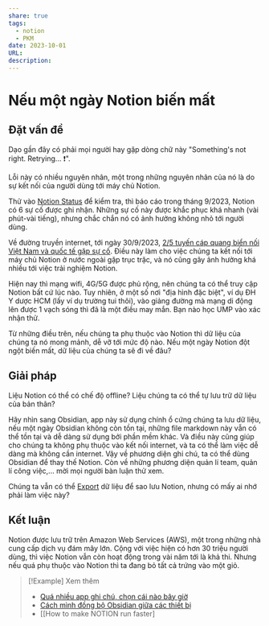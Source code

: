 ```yaml
---
share: true
tags:
  - notion
  - PKM
date: 2023-10-01
URL: 
description: 
---
```


# Nếu một ngày Notion biến mất
## Đặt vấn đề
Dạo gần đây có phải mọi người hay gặp dòng chữ này "Something's not right. Retrying... ❗".

Lỗi này có nhiều nguyên nhân, một trong những nguyên nhân của nó là do sự kết nối của người dùng tới máy chủ Notion. 

Thử vào [Notion Status](https://status.notion.so/) để kiểm tra, thì báo cáo trong tháng 9/2023, Notion có 6 sự cố được ghi nhận. Những sự cố này được khắc phục khá nhanh (vài phút-vài tiếng), nhưng chắc chắn nó có ảnh hưởng không nhỏ tới người dùng.

Về đường truyền internet, tới ngày 30/9/2023, [2/5 tuyến cáp quang biển nối Việt Nam và quốc tế gặp sự cố](https://vtv.vn/cong-nghe/tuyen-cap-quang-bien-aae-1-gap-su-co-moi-20230929190154309.htm). Điều này làm cho việc chúng ta kết nối tới máy chủ Notion ở nước ngoài gặp trục trặc, và nó cũng gây ảnh hưởng khá nhiều tới việc trải nghiệm Notion.

Hiện nay thì mạng wifi, 4G/5G được phủ rộng, nên chúng ta có thể truy cập Notion bất cứ lúc nào. Tuy nhiên, ở một số nơi "địa hình đặc biệt", ví dụ ĐH Y dược HCM (lấy ví dụ trường tui thôi), vào giảng đường mà mạng di động lên được 1 vạch sóng thì đã là một điều may mắn. Bạn nào học UMP vào xác nhận thử.

Từ những điều trên, nếu chúng ta phụ thuộc vào Notion thì dữ liệu của chúng ta nó mong mảnh, dễ vỡ tới mức độ nào. Nếu một ngày Notion đột ngột biến mất, dữ liệu của chúng ta sẽ đi về đâu?
## Giải pháp
Liệu Notion có thể có chế độ offline? Liệu chúng ta có thể tự lưu trữ dữ liệu của bản thân?

Hãy nhìn sang Obsidian, app này sử dụng chính ổ cứng chúng ta lưu dữ liệu, nếu một ngày Obsidian không còn tồn tại, những file markdown này vẫn có thể tồn tại và dễ dàng sử dụng bởi phần mềm khác. Và điều này cũng giúp cho chúng ta không phụ thuộc vào kết nối internet, và ta có thể làm việc dễ dàng mà không cần internet. Vậy về phương diện ghi chú, ta có thể dùng Obsidian để thay thế Notion.
Còn về những phương diện quản lí team, quản lí công việc,... mời mọi người bàn luận thử xem.

Chúng ta vẫn có thể [Export](https://www.notion.so/help/export-your-content) dữ liệu để sao lưu Notion, nhưng có mấy ai nhớ phải làm việc này?
## Kết luận
Notion được lưu trữ trên Amazon Web Services (AWS), một trong những nhà cung cấp dịch vụ đám mây lớn. Cộng với việc hiện có hơn 30 triệu người dùng, thì việc Notion vẫn còn hoạt động trong vài năm tới là khả thi. Nhưng nếu quá phụ thuộc vào Notion thì ta đang bỏ tất cả trứng vào một giỏ.

> [!Example] Xem thêm
> - [Quá nhiều app ghi chú, chọn cái nào bây giờ](./Qu%C3%A1%20nhi%E1%BB%81u%20app%20ghi%20ch%C3%BA,%20ch%E1%BB%8Dn%20c%C3%A1i%20n%C3%A0o%20b%C3%A2y%20gi%E1%BB%9D.md)
> - [Cách mình đồng bộ Obsidian giữa các thiết bị](./C%C3%A1ch%20m%C3%ACnh%20%C4%91%E1%BB%93ng%20b%E1%BB%99%20Obsidian%20gi%E1%BB%AFa%20c%C3%A1c%20thi%E1%BA%BFt%20b%E1%BB%8B.md)
> - [[How to make NOTION run faster]